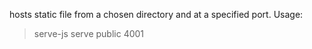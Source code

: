 hosts static file from a chosen directory and at a specified port. 
Usage: 

> serve-js serve public 4001
